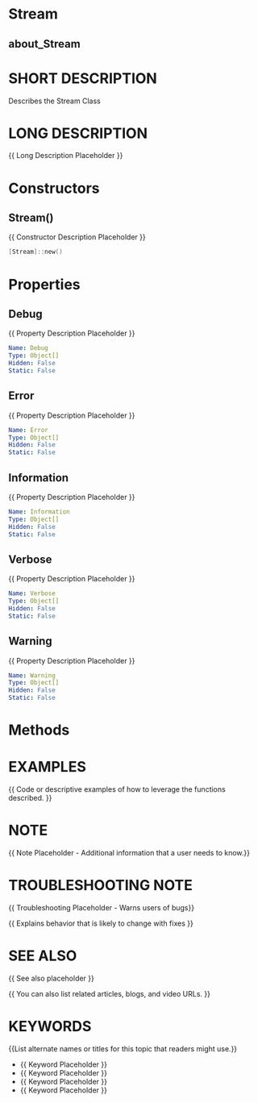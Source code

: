 # Stream
## about_Stream

# SHORT DESCRIPTION
Describes the Stream Class

# LONG DESCRIPTION
{{ Long Description Placeholder }}


# Constructors
## Stream()
{{ Constructor Description Placeholder }}

```powershell
[Stream]::new()
```


# Properties
## Debug
{{ Property Description Placeholder }}

```yaml
Name: Debug
Type: Object[]
Hidden: False
Static: False
```

## Error
{{ Property Description Placeholder }}

```yaml
Name: Error
Type: Object[]
Hidden: False
Static: False
```

## Information
{{ Property Description Placeholder }}

```yaml
Name: Information
Type: Object[]
Hidden: False
Static: False
```

## Verbose
{{ Property Description Placeholder }}

```yaml
Name: Verbose
Type: Object[]
Hidden: False
Static: False
```

## Warning
{{ Property Description Placeholder }}

```yaml
Name: Warning
Type: Object[]
Hidden: False
Static: False
```


# Methods

# EXAMPLES
{{ Code or descriptive examples of how to leverage the functions described. }}

# NOTE
{{ Note Placeholder - Additional information that a user needs to know.}}

# TROUBLESHOOTING NOTE
{{ Troubleshooting Placeholder - Warns users of bugs}}

{{ Explains behavior that is likely to change with fixes }}

# SEE ALSO
{{ See also placeholder }}

{{ You can also list related articles, blogs, and video URLs. }}

# KEYWORDS
{{List alternate names or titles for this topic that readers might use.}}

- {{ Keyword Placeholder }}
- {{ Keyword Placeholder }}
- {{ Keyword Placeholder }}
- {{ Keyword Placeholder }}    


